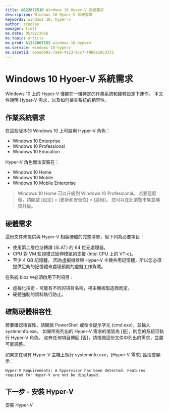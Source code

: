 ```yaml
---
title: &622872510 Windows 10 Hyoer-V 系統需求
description: Windows 10 Hyoer-V 系統需求
keywords: windows 10, hyper-v
author: scooley
manager: timlt
ms.date: 05/02/2016
ms.topic: article
ms.prod: &1252667152 windows-10-hyperv
ms.service: windows-10-hyperv
ms.assetid: 6e5e6b01-7a9d-4123-8cc7-f986e10cd372
---
```


# Windows 10 Hyoer-V 系統需求

Windows 10 上的 Hyper-V 僅能在一組特定的作業系統和硬體設定下運作。 本文件說明 Hyper-V 需求，以及如何檢查系統的相容性。

## 作業系統需求

在這些版本的 Windows 10 上可啟用 Hyper-V 角色：

- Windows 10 Enterprise
- Windows 10 Professional
- Windows 10 Education

Hyper-V 角色<g id="2" ctype="x-strong">無法</g>安裝在：

- Windows 10 Home
- Windows 10 Mobile
- Windows 10 Mobile Enterprise

>Windows 10 Home 可以升級到 Windows 10 Professional。 若要這麼做，請開啟 <g id="2" ctype="x-strong">[設定]</g> > <g id="4" ctype="x-strong">[更新和安全性]</g> > <g id="6" ctype="x-strong">[啟用]</g>。 您可以在此瀏覽市集並購買升級。

## 硬體需求

這份文件未提供與 Hyper-V 相容硬體的完整清單，但下列為必要項目：

- 使用第二層位址轉譯 (SLAT) 的 64 位元處理器。
- CPU 對 VM 監視模式延伸模組的支援 (Intel CPU 上的 VT-c)。
- 至少 4 GB 記憶體。 因為虛擬機器與 Hyper-V 主機共用記憶體，所以您必須提供足夠的記憶體來處理預期的虛擬工作負載。

在系統 bios 中必須啟用下列項目：
- 虛擬化技術 - 可能有不同的項目名稱，視主機板製造商而定。
- 硬體強制的資料執行防止。

## 確認硬體相容性

若要確認相容性，請開啟 PowerShell 或命令提示字元 (cmd.exe)，並輸入 <g id="2" ctype="x-strong">systeminfo.exe</g>。 如果所有列出的 Hyper-V 需求的值皆為 <g id="2" ctype="x-strong">[是]</g>，則您的系統可執行 Hyper-V 角色。 如有任何項目傳回 <g id="2" ctype="x-strong">[否]</g>，請檢閱這份文件中列出的需求，並盡可能調整。

<g id="1" ctype="x-linkText"></g>

如果您在現有 Hyper-V 主機上執行 <g id="2" ctype="x-strong">systeminfo.exe</g>，[Hyper-V 需求] 區段會顯示：

```
Hyper-V Requirements: A hypervisor has been detected. Features required for Hyper-V are not be displayed.
```

## 下一步 - 安裝 Hyper-V

<g id="1CapsExtId1" ctype="x-link"><g id="1CapsExtId2" ctype="x-linkText">安裝 Hyper-V</g><g id="1CapsExtId3" ctype="x-title"></g></g>






<!--HONumber=May16_HO1-->


